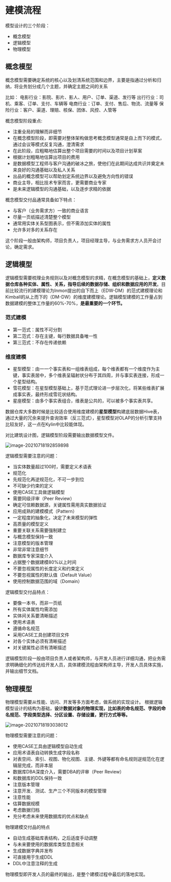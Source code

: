 # 建模流程

模型设计的三个阶段：

- 概念模型
- 逻辑模型
- 物理模型

## 概念模型

概念模型需要确定系统的核心以及划清系统范围和边界，主要是指通过分析和归纳，将业务划分成几个主题，并确定主题之间的关系

比如：
电影行业：影院、影片、影人、用户、订单、渠道、发行等
出行行业：司机、乘客、订单、支付、车辆等
电商行业：订单、支付、售后、物流、流量等
保险行业：客户、渠道、理赔、核保、团体、风控、人管等

概念模型阶段重点:

- 注重全局的理解而非细节
- 在概念模型阶段，即需要对整体架构做思考概念模型通常是自上而下的模式，通过会议等模式反复沟通，澄清需求
- 在此阶段，应粗略地估算出整个项目需要的时间以及项目计划草案
- 根据计划粗略地估算出项目的费用
- 是数据模型工程师与客户沟通的破冰之旅，使他们在此期间达成共识并奠定未来良好的沟通基础以及私人关系
- 出品的概念模型可以帮助划定系统边界以及避免方向性的错误
- 商业主导，相比技术专家而言，更需要商业专家
- 是未来逻辑模型的沟通基础，以及逐步求精的依据

概念模型交付品通常具备如下特点：

- 与客户（业务需求方）一致的商业语言
- 尽量一页纸描述清楚整个模型
- 通常用实体关系型图表示，但不需添加实体的属性
- 允许多对多的关系存在

这个阶段一般由架构师，项目负责人，项目经理主导，与业务需求方人员开会讨论，确定需求。

## 逻辑模型

逻辑模型需要梳理业务规则以及对概念模型的求精，在概念模型的基础上，**定义数据仓库各种实体、属性、关系，指导后续的数据存储、组织和数据应用的开发**。目前比较流行的建模理论为Inmon提出的自下而上（EDW-DM）的范式建模理论和Kimball的从上而下的（DM-DW）的维度建模理论。逻辑模型建模的工作量占到数据建模的整体工作量的60%-70%，**是最重要的一个环节。**

### 范式建模

- 第一范式：属性不可分割
- 第二范式：存在主键，每行数据具备唯一性
- 第三范式：不存在传递依赖

### 维度建模

- 星型模型：由一一个事实表和一组维表组成，每个维表都有一个维度作为主键，事实表居中，多个维表呈辐射状分布于其四周，并与事实表连接，形成一个星型结构。
- 雪花模型：在星型模型基础上，基于范式理论进一步层次化，将某些维表扩展成事实表，最终形成雪花状结构。
- 星座模型：由多个事实表组合，维表是公共的，可以被多个事实表共享。

数据仓库大多数时候是比较适合使用维度建模的**星型模型**构建底层数据Hive表，通过大量的冗余来提升查询效率（反三范式），星型模型对OLAP的分析引擎支持比较友好，这一点在Kylin中比较能体现。

对比建筑设计图，逻辑模型阶段需要输出数据模型文件。

![image-20210718192859898](https://gitee.com/luckywind/PigGo/raw/master/image/image-20210718192859898.png)

逻辑模型需要注意的问题：

- 当实体数量超过100时，需要定义术语表
- 规范化
- 先规范化再逆规范化，不可一步到位
- 不可缺少约束的定义
- 使用CASE工具做逻辑模型
- 需要同级评审（Peer Review）
- 确定可信赖数据源，关键属性需用真实数据验证
- 应用成熟的建模模式（Pattern）
- 一定程度的抽象化，决定了未来模型的弹性
- 高质量的模型定义
- 重要关联关系需要强制建立
- 与概念模型保持一致
- 注意模型的版本管理
- 非常非常注意细节
- 数据库专家深度介入
- 占据整个数据建模80%以上时间
- 不要忽视属性的长度定义和约束定义
- 不要忽视属性的默认值（Default Value）
- 使用控制数据范围的域（Domain）

逻辑模型交付品特点：

- 要像一本书，而非一页纸
- 所有实体属性均需添加
- 实体间关系要清晰描述
- 使用术语表
- 遵循命名规范
- 采用CASE工具创建项目文件
- 对各个实体必须有清晰描述
- 对关键属性必须有清晰描述

逻辑模型阶段一般由项目负责人或者架构师，与开发人员进行详细沟通，把业务需求明确细化的传达给开发人员，具体建模流程由架构师主导，开发人员具体实施，并输出细节文档。

## 物理模型

物理模型需要从性能、访问、开发等多方面考虑，做系统的实现设计。
根据逻辑模型设计的结构为基础，**设计数据对象的物理实现，比如表的命名规范、字段的命名规范、字段类型选择、分区设置、存储设置，更行方式等等。**

![image-20210718193038012](https://gitee.com/luckywind/PigGo/raw/master/image/image-20210718193038012.png)

物理模型需要注意的问题：

- 使用CASE工具由逻辑模型自动生成
- 应用术语表自动转换生成字段名称
- 对表空间、索引、视图、物化视图、主键、外键等都有命名规则逆规范化在逻辑层完成，而非本层
- 数据库DBA深度介入，需要DBA的评审（Peer Review）
- 和数据库的DDL保持一致
- 注意版本管理
- 注意开发、测试、生产三个不同版本的模型管理
- 注意性能
- 估算数据规模
- 考虑数据归档
- 充分考虑未来使用数据库的优点和缺点

物理建模交付品的特点

- 自动生成基础库表结构，之后适度手动调整
- 与未来要使用的数据库类型息息相关
- 生成数据字典并发布
- 可直接用于生成DDL
- DDL中注意注释的生成

物理模型即开发人员的最终的输出，是整个建模过程中最后的落地实现。

